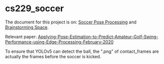 # cs229_soccer

The document for this project is on: [Soccer Pose Processing](https://office365stanford-my.sharepoint.com/:w:/r/personal/nolanj_stanford_edu/_layouts/15/Doc.aspx?sourcedoc=%7B0DDF1E2A-05E3-4506-83C8-CD8DAC56952F%7D&file=Soccer%20Pose%20Processing.docx&action=default&mobileredirect=true&DefaultItemOpen=1&ct=1730601042322&wdOrigin=OFFICECOM-WEB.MAIN.REC&cid=422d5b74-ac74-4876-ab88-b936c9ddf90d&wdPreviousSessionSrc=HarmonyWeb&wdPreviousSession=08ec8829-6d5f-44b8-961b-a731dcd0934e) and [Brainstorming Space](https://office365stanford-my.sharepoint.com/:w:/r/personal/nolanj_stanford_edu/_layouts/15/doc2.aspx?sourcedoc=%7BA93DE902-FAFF-44E5-8EE9-0F2A87200122%7D&file=Machine%20Learning%20projects%20-%20brainstorm%20space.docx&action=default&mobileredirect=true&DefaultItemOpen=1&nav=eyJjIjozOTM0MzYxNDJ9&ct=1730601031923&wdOrigin=OFFICECOM-WEB.MAIN.REC&cid=53b5681b-28ba-4137-879d-a5070c274ddd&wdPreviousSessionSrc=HarmonyWeb&wdPreviousSession=08ec8829-6d5f-44b8-961b-a731dcd0934e).

Relevant paper: [Applying-Pose-Estimation-to-Predict-Amateur-Golf-Swing-Performance-using-Edge-Processing-February-2020](https://www.researchgate.net/publication/343446840_Applying_Pose_Estimation_to_Predict_Amateur_Golf_Swing_Performance_using_Edge_Processing_February_2020/fulltext/5f2aa704458515b72903a0fe/Applying-Pose-Estimation-to-Predict-Amateur-Golf-Swing-Performance-using-Edge-Processing-February-2020.pdf)

To ensure that YOLOv5 can detect the ball, the ".png" of contact_frames are actually the frames before the soccer is kicked.